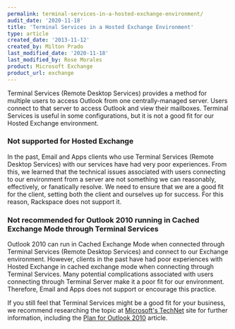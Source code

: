 ```yaml
---
permalink: terminal-services-in-a-hosted-exchange-environment/
audit_date: '2020-11-18'
title: 'Terminal Services in a Hosted Exchange Environment'
type: article
created_date: '2013-11-12'
created_by: Milton Prado
last_modified_date: '2020-11-18'
last_modified_by: Rose Morales
product: Microsoft Exchange
product_url: exchange
---
```


Terminal Services (Remote Desktop Services) provides a method for
multiple users to access Outlook from one centrally-managed server.
Users connect to that server to access Outlook and view their mailboxes.
Terminal Services is useful in some configurations, but
it is not a good fit for our Hosted Exchange environment.

### Not supported for Hosted Exchange

In the past, Email and Apps clients who use Terminal Services (Remote Desktop
Services) with our services have had very poor experiences.
From this, we learned that the technical issues associated with
users connecting to our environment from a server are not something we
can reasonably, effectively, or fanatically resolve. We need to ensure that
we are a good fit for the client, setting both the client and ourselves
up for success. For this reason, Rackspace does not support it.

### Not recommended for Outlook 2010 running in Cached Exchange Mode through Terminal Services

Outlook 2010 can run in Cached Exchange Mode when connected through
Terminal Services (Remote Desktop Services) and connect to our
Exchange environment. However, clients in the past have had
poor experiences with Hosted Exchange in cached exchange mode when connecting through Terminal
Services. Many potential complications associated with users
connecting through Terminal Server make it a poor fit for our
environment. Therefore, Email and Apps does not support or
encourage this practice.

If you still feel that Terminal Services might be a good fit for your business,
we recommend researching the topic at [Microsoft's TechNet](https://technet.microsoft.com/en-us/default.aspx) site for
further information, including the
[Plan for Outlook 2010](https://technet.microsoft.com/en-us/library/ff394406.aspx) article.
